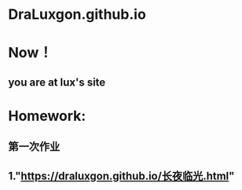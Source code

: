 # DraLuxgon.github.io
# Now！
## you are at lux's site
# Homework:
## 第一次作业
## 1."https://draluxgon.github.io/长夜临光.html"

